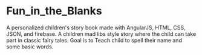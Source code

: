 # Fun_in_the_Blanks
A personalized children's story book made with AngularJS, HTML, CSS, JSON, and firebase. A children mad libs style story where the child can take part in classic fairy tales.
Goal is to Teach child to spell their name and some basic words.
